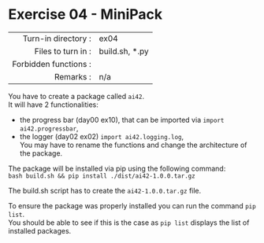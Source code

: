 # Exercise 04 - MiniPack

|                         |                    |
| -----------------------:| ------------------ |
|   Turn-in directory :   |  ex04              |
|   Files to turn in :    |  build.sh, *.py    |
|   Forbidden functions : |                    |
|   Remarks :             |  n/a               |

You have to create a package called `ai42`.  
It will have 2 functionalities: 
* the progress bar (day00 ex10), that can be imported via `import ai42.progressbar`,
* the logger (day02 ex02) `import ai42.logging.log`,  
You may have to rename the functions and change the architecture of the package.

The package will be installed via pip using the following command:  
`bash build.sh && pip install ./dist/ai42-1.0.0.tar.gz`  

The build.sh script has to create the `ai42-1.0.0.tar.gz` file.  

To ensure the package was properly installed you can run the command `pip list`.  
You should be able to see if this is the case as `pip list` displays the list of installed packages.
